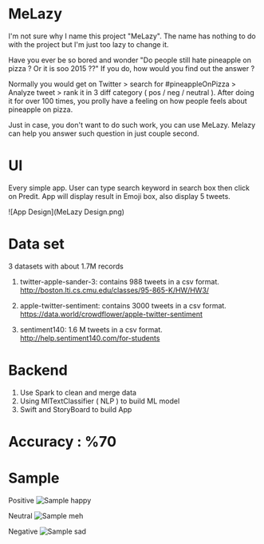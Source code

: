 # MeLazy 
I'm not sure why I name this project "MeLazy". The name has nothing to do with the project but I'm just too lazy to change it. 

Have you ever be so bored and wonder "Do people still hate pineapple on pizza ? Or it is soo 2015 ??"
If you do, how would you find out the answer ? 

Normally you would get on Twitter > search for #pineappleOnPizza > Analyze tweet > rank it in 3 diff category ( pos / neg / neutral ).
After doing it for over 100 times, you prolly have a feeling on how people feels about pineapple on pizza. 

Just in case, you don't want to do such work, you can use MeLazy. Melazy can help you answer such question in just couple second. 

# UI
Every simple app. 
User can type search keyword in search box then click on Predit. App will display result in Emoji box, also display 5 tweets.

![App Design](MeLazy Design.png)

# Data set
3 datasets with about 1.7M records 
1. twitter-apple-sander-3: contains 988 tweets in a csv format. 
http://boston.lti.cs.cmu.edu/classes/95-865-K/HW/HW3/

2. apple-twitter-sentiment: contains 3000 tweets in a csv format. 
https://data.world/crowdflower/apple-twitter-sentiment

3. sentiment140: 1.6 M tweets in a csv format.
http://help.sentiment140.com/for-students

# Backend
1. Use Spark to clean and merge data
2. Using MlTextClassifier ( NLP ) to build ML model 
3. Swift and StoryBoard to build App

# Accuracy : %70

# Sample
Positive
![Sample happy](melazy_happy.png)

Neutral
![Sample meh](melazy_meh.png)

Negative
![Sample sad](melazy_sad.png)


